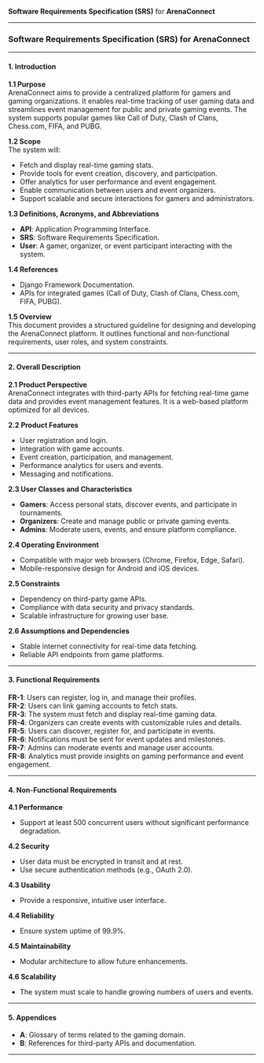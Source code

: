 **Software Requirements Specification (SRS)** for **ArenaConnect**

---

### **Software Requirements Specification (SRS) for ArenaConnect**

---

#### **1. Introduction**

**1.1 Purpose**  
ArenaConnect aims to provide a centralized platform for gamers and gaming organizations. It enables real-time tracking of user gaming data and streamlines event management for public and private gaming events. The system supports popular games like Call of Duty, Clash of Clans, Chess.com, FIFA, and PUBG.

**1.2 Scope**  
The system will:

- Fetch and display real-time gaming stats.
- Provide tools for event creation, discovery, and participation.
- Offer analytics for user performance and event engagement.
- Enable communication between users and event organizers.
- Support scalable and secure interactions for gamers and administrators.

**1.3 Definitions, Acronyms, and Abbreviations**

- **API**: Application Programming Interface.
- **SRS**: Software Requirements Specification.
- **User**: A gamer, organizer, or event participant interacting with the system.

**1.4 References**

- Django Framework Documentation.
- APIs for integrated games (Call of Duty, Clash of Clans, Chess.com, FIFA, PUBG).

**1.5 Overview**  
This document provides a structured guideline for designing and developing the ArenaConnect platform. It outlines functional and non-functional requirements, user roles, and system constraints.

---

#### **2. Overall Description**

**2.1 Product Perspective**  
ArenaConnect integrates with third-party APIs for fetching real-time game data and provides event management features. It is a web-based platform optimized for all devices.

**2.2 Product Features**

- User registration and login.
- Integration with game accounts.
- Event creation, participation, and management.
- Performance analytics for users and events.
- Messaging and notifications.

**2.3 User Classes and Characteristics**

- **Gamers**: Access personal stats, discover events, and participate in tournaments.
- **Organizers**: Create and manage public or private gaming events.
- **Admins**: Moderate users, events, and ensure platform compliance.

**2.4 Operating Environment**

- Compatible with major web browsers (Chrome, Firefox, Edge, Safari).
- Mobile-responsive design for Android and iOS devices.

**2.5 Constraints**

- Dependency on third-party game APIs.
- Compliance with data security and privacy standards.
- Scalable infrastructure for growing user base.

**2.6 Assumptions and Dependencies**

- Stable internet connectivity for real-time data fetching.
- Reliable API endpoints from game platforms.

---

#### **3. Functional Requirements**

**FR-1**: Users can register, log in, and manage their profiles.  
**FR-2**: Users can link gaming accounts to fetch stats.  
**FR-3**: The system must fetch and display real-time gaming data.  
**FR-4**: Organizers can create events with customizable rules and details.  
**FR-5**: Users can discover, register for, and participate in events.  
**FR-6**: Notifications must be sent for event updates and milestones.  
**FR-7**: Admins can moderate events and manage user accounts.  
**FR-8**: Analytics must provide insights on gaming performance and event engagement.

---

#### **4. Non-Functional Requirements**

**4.1 Performance**

- Support at least 500 concurrent users without significant performance degradation.

**4.2 Security**

- User data must be encrypted in transit and at rest.
- Use secure authentication methods (e.g., OAuth 2.0).

**4.3 Usability**

- Provide a responsive, intuitive user interface.

**4.4 Reliability**

- Ensure system uptime of 99.9%.

**4.5 Maintainability**

- Modular architecture to allow future enhancements.

**4.6 Scalability**

- The system must scale to handle growing numbers of users and events.

---

#### **5. Appendices**

- **A**: Glossary of terms related to the gaming domain.
- **B**: References for third-party APIs and documentation.

---


